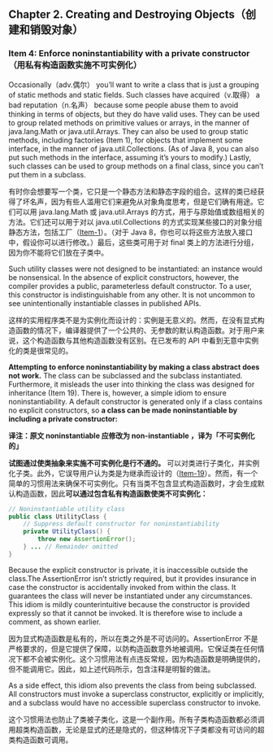 ## Chapter 2. Creating and Destroying Objects（创建和销毁对象）

### Item 4: Enforce noninstantiability with a private constructor（用私有构造函数实施不可实例化）

Occasionally（adv.偶尔） you’ll want to write a class that is just a grouping of static methods and static fields. Such classes have acquired（v.取得） a bad reputation（n.名声） because some people abuse them to avoid thinking in terms of objects, but they do have valid uses. They can be used to group related methods on primitive values or arrays, in the manner of java.lang.Math or java.util.Arrays. They can also be used to group static methods, including factories (Item 1), for objects that implement some interface, in the manner of java.util.Collections. (As of Java 8, you can also put such methods in the interface, assuming it’s yours to modify.) Lastly, such classes can be used to group methods on a final class, since you can’t put them in a subclass.

有时你会想要写一个类，它只是一个静态方法和静态字段的组合。这样的类已经获得了坏名声，因为有些人滥用它们来避免从对象角度思考，但是它们确有用途。它们可以用 java.lang.Math 或 java.util.Arrays 的方式，用于与原始值或数组相关的方法。它们还可以用于对以 java.util.Collections 的方式实现某些接口的对象分组静态方法，包括工厂（[Item-1](https://github.com/clxering/Effective-Java-3rd-edition-Chinese-English-bilingual/blob/master/Chapter-2/Chapter-2-Item-1-Consider-static-factory-methods-instead-of-constructors.md)）。（对于 Java 8，你也可以将这些方法放入接口中，假设你可以进行修改。）最后，这些类可用于对 final 类上的方法进行分组，因为你不能将它们放在子类中。

Such utility classes were not designed to be instantiated: an instance would be nonsensical. In the absence of explicit constructors, however, the compiler provides a public, parameterless default constructor. To a user, this constructor is indistinguishable from any other. It is not uncommon to see unintentionally instantiable classes in published APIs.

这样的实用程序类不是为实例化而设计的：实例是无意义的。然而，在没有显式构造函数的情况下，编译器提供了一个公共的、无参数的默认构造函数。对于用户来说，这个构造函数与其他构造函数没有区别。在已发布的 API 中看到无意中实例化的类是很常见的。

**Attempting to enforce noninstantiability by making a class abstract does not work.** The class can be subclassed and the subclass instantiated. Furthermore, it misleads the user into thinking the class was designed for inheritance (Item 19). There is, however, a simple idiom to ensure noninstantiability. A default constructor is generated only if a class contains no explicit constructors, so **a class can be made noninstantiable by including a private constructor:**

**译注：原文 noninstantiable 应修改为 non-instantiable ，译为「不可实例化的」**

**试图通过使类抽象来实施不可实例化是行不通的。** 可以对类进行子类化，并实例化子类。此外，它误导用户认为类是为继承而设计的（[Item-19](https://github.com/clxering/Effective-Java-3rd-edition-Chinese-English-bilingual/blob/master/Chapter-4/Chapter-4-Item-19-Design-and-document-for-inheritance-or-else-prohibit-it.md)）。然而，有一个简单的习惯用法来确保不可实例化。只有当类不包含显式构造函数时，才会生成默认构造函数，因此**可以通过包含私有构造函数使类不可实例化：**

```java
// Noninstantiable utility class
public class UtilityClass {
    // Suppress default constructor for noninstantiability
    private UtilityClass() {
        throw new AssertionError();
    } ... // Remainder omitted
}
```

Because the explicit constructor is private, it is inaccessible outside the class.The AssertionError isn’t strictly required, but it provides insurance in case the constructor is accidentally invoked from within the class. It guarantees the class will never be instantiated under any circumstances. This idiom is mildly counterintuitive because the constructor is provided expressly so that it cannot be invoked. It is therefore wise to include a comment, as shown earlier.

因为显式构造函数是私有的，所以在类之外是不可访问的。AssertionError 不是严格要求的，但是它提供了保障，以防构造函数意外地被调用。它保证类在任何情况下都不会被实例化。这个习惯用法有点违反常规，因为构造函数是明确提供的，但不能调用它。因此，如上述代码所示，包含注释是明智的做法。

As a side effect, this idiom also prevents the class from being subclassed. All constructors must invoke a superclass constructor, explicitly or implicitly, and a subclass would have no accessible superclass constructor to invoke.

这个习惯用法也防止了类被子类化，这是一个副作用。所有子类构造函数都必须调用超类构造函数，无论是显式的还是隐式的，但这种情况下子类都没有可访问的超类构造函数可调用。
